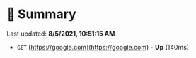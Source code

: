 # 📖 Summary
Last updated: **8/5/2021, 10:51:15 AM**

- `GET` [https://google.com](https://google.com) - **Up** (140ms)
